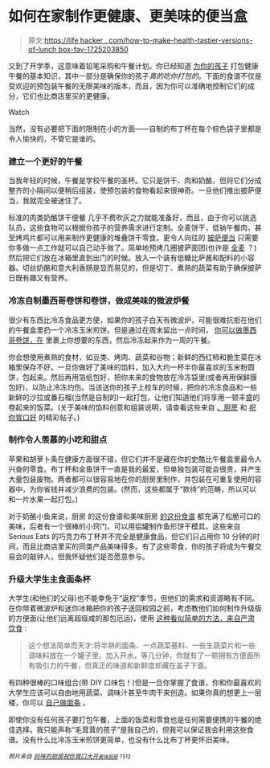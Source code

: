 # 如何在家制作更健康、更美味的便当盒

> 原文:[https://life hacker . com/how-to-make-health-tastier-versions-of-lunch box-fav-1725203850](https://lifehacker.com/how-to-make-healthier-tastier-versions-of-lunchbox-fav-1725203850)

又到了开学季，这意味着铅笔采购和午餐计划。你已经知道 [为你的孩子](http://vitals.lifehacker.com/how-to-pack-a-healthy-lunchbox-for-your-kids-1723899097) 打包健康午餐的基本知识，其中一部分是确保你的孩子*真的吃你打包的*。下面的食谱不仅是受欢迎的预包装午餐的无限美味的版本，而且，因为你可以准确地控制它们的成分，它们也比商店里买的更健康。

Watch

当然，没有必要把下面的限制在小的方面——自制的布丁杯在每个棕色袋子里都是令人愉快的，不管它是谁的。

### 建立一个更好的午餐

当我年轻的时候，午餐是学校午餐的圣杯。它只是饼干、肉和奶酪，但将它们分成整齐的小隔间以便稍后组装，使预包装的食物看起来很神奇。一旦他们推出披萨便当，我就完全被迷住了。

标准的肉类奶酪饼干便餐 几乎不费吹灰之力就能准备好，而且，由于你可以挑选队员，这些食物可以根据你孩子的营养需求进行定制。全麦饼干，低钠午餐肉，甚至烤鸡片都可以用来制作更健康的堆叠饼干零食。更令人向往的 [披萨便当](http://lifehacker.com/save-money-with-homemade-versions-of-pizza-lunchables-1516618611) 只需要你多做一点工作就可以自己动手做了。简单地预烤几圈披萨面团(也许是 [全麦](http://allrecipes.com/recipe/amazing-whole-wheat-pizza-crust/) ？)然后把它们放在冰箱里直到出门的时候。放入一个装有低糖比萨酱和配料的小容器。切丝奶酪和意大利香肠是显而易见的，但是切丁、煮熟的蔬菜有助于确保披萨日既有趣又有营养。

### 冷冻自制墨西哥卷饼和卷饼，做成美味的微波炉餐

很少有东西比冷冻食品更方便，如果你的孩子白天有微波炉，可能很难抗拒在他们的午餐盒里扔一个冷冻玉米煎饼。但是通过在周末留出一点时间， [你可以做墨西哥卷饼，在](http://lifehacker.com/make-and-freeze-your-own-wraps-and-burritos-for-healthy-5893505) 里裹上你想要的东西，然后冷冻起来作为一周的午餐。

你会想使用煮熟的食材，如豆类、烤肉、蔬菜和谷物；新鲜的西红柿和脆生菜在冰箱里保存不好。一旦你做好了美味的馅料，加入大约一杯半你最喜欢的玉米粉圆饼，包起来。然后再用箔纸包好，把你未来的食物放在冷冻袋里(或者再用保鲜膜包好)，以防止冷冻灼伤。当该送你的孩子上校车的时候，把你的冷冻食品和一些新鲜的沙拉或番石榴(当然是自制的)一起打包，让他们知道他们将享用一顿丰盛的卷起来的饭菜。(关于美味的馅料创意和组装说明，请查看这些来自 [、厨房](http://www.thekitchn.com/recipe-makeahead-roasted-vegetable-burritos-recipes-from-the-kitchn-200281) 和 [祝你胃口好](http://www.bonappetit.com/test-kitchen/how-to/article/how-to-make-frozen-burritos) 的精彩帖子。)

### 制作令人羡慕的小吃和甜点

苹果和胡萝卜条在健康方面很不错，但它们并不是藏在你的史酷比午餐盒里最令人兴奋的零食。布丁杯和金鱼饼干一直是我的最爱，但单独包装可能会很贵，并产生大量包装废物。两者都可以很容易地在你的厨房里制作，并包装在可重复使用的容器中，为你省钱并减少浪费的包装。(然而，这些都属于“款待”的范畴，所以可以和一片水果一起打包。)

对于奶酪小鱼来说，厨房 的这份食谱和美味厨房 [的这份食谱](http://tastykitchen.com/blog/2011/09/homemade-goldfish-crackers/) 都充满了松脆可口的美味，后者有一个很棒的小窍门，可以用铝罐制作鱼形饼干模具。这些来自 Serious Eats 的巧克力布丁杯并不完全是健康食品，但它们只占用你 10 分钟的时间，而且比商店里买的同类产品美味得多。有了这些零食，你的孩子将成为午餐交易会的敲钟人，但我怀疑他们是否愿意参与。

### 升级大学生主食面条杯

大学生(和他们的父母)也不能幸免于“返校”季节，但他们的需求和资源略有不同。在你带着微波炉和迷你冰箱把你的孩子送回校园之前，考虑教他们如何制作升级版的方便面(让他们远离超级咸的那包厄运)，使用 [这种看似简单的方法，来自严肃饮食](http://lifehacker.com/make-your-own-instant-noodle-cups-for-healthier-tastie-1640815633#_ga=1.51679981.533569121.1433272936) :

> 这个想法简单而天才:将半熟的面条、一点蔬菜基料、一些生蔬菜片和一些调味料放在一个罐子里。加入开水，等几分钟，你就有了一顿拥有方便面所有吸引力的午餐，但真正的味道和新鲜度却藏在盖子下面。

有四种很棒的口味组合(带 DIY 口味包！)但是一旦你掌握了食谱，你和你最喜欢的大学生应该可以自由地用蔬菜、调味汁甚至牛肉干来创造。如果你真的想更上一层楼，你可以 [自己做面条](http://lifehacker.com/make-your-own-delicious-ramen-thats-even-cheaper-than-i-1566526660) 。

即使你没有任何孩子要打包午餐，上面的饭菜和零食也是任何需要便携的午餐的绝佳选择。我只能声称“毛茸茸的孩子”是我自己的，但我可以保证我会利用这些食谱。没有什么比冷冻玉米煎饼更简单，也没有什么比布丁杯更怀旧美味。

<small>*照片来自*</small> [<small>*妈咪的厨房*</small>](http://www.mommyskitchen.net/2011/08/diy-pizza-lunchables-another-back-to.html)<small></small>*[<small>*祝你胃口大开*</small>](http://www.bonappetit.com/test-kitchen/how-to/article/how-to-make-frozen-burritos)<small>*[<small>*美味厨房*</small>](http://tastykitchen.com/blog/2011/09/homemade-goldfish-crackers/) <small>*T51】*</small>*</small>*